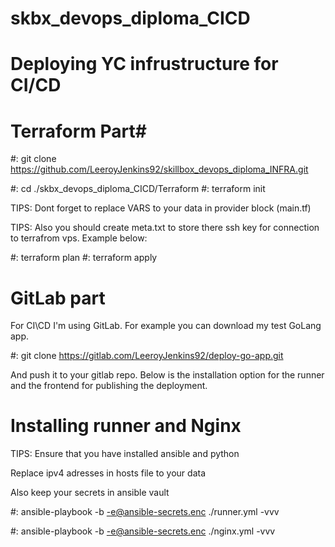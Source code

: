 # skbx_devops_diploma_CICD

# Deploying YC infrustructure for CI/CD #

# Terraform Part#

#: git clone https://github.com/LeeroyJenkins92/skillbox_devops_diploma_INFRA.git

#: cd ./skbx_devops_diploma_CICD/Terraform 
#: terraform init

TIPS: Dont forget to replace VARS to your data in provider block (main.tf)

<!-- provider "yandex" {
  token     = var.token
  cloud_id  = var.cloud_id
  folder_id = var.folder_id
  zone      = "ru-central1-a"
} -->

TIPS: Also you should create meta.txt to store there ssh key for connection to terrafrom vps.
Example below:

<!-- #cloud-config
users:
  - name: debain
    groups: sudo
    shell: /bin/bash
    sudo: ['ALL=(ALL) NOPASSWD:ALL']
    ssh-authorized-keys:
      - ssh-rsa my-super-secure-keydebain@example.com -->

#: terraform plan
#: terraform apply

# GitLab part

For CI\CD I'm using GitLab. For example you can download my test GoLang app.

#: git clone https://gitlab.com/LeeroyJenkins92/deploy-go-app.git

And push it to your gitlab repo. Below is the installation option for the runner and the frontend for publishing the deployment.

# Installing runner and Nginx

TIPS: Ensure that you have installed ansible and python

Replace ipv4 adresses in hosts file to your data

Also keep your secrets in ansible vault

#: ansible-playbook -b -e@ansible-secrets.enc ./runner.yml -vvv

#: ansible-playbook -b -e@ansible-secrets.enc ./nginx.yml -vvv


